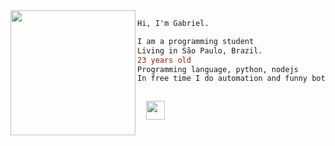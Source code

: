 <img align="left" height="200" src="https://i.pinimg.com/originals/93/d3/e3/93d3e31639a4d07613de9dccdc8bd5e8.png"/>

```diff
Hi, I'm Gabriel.

I am a programming student 
Living in São Paulo, Brazil.
23 years old
Programming language, python, nodejs
In free time I do automation and funny bots
```
<code>
  <a href="https://twitter.com/londarks" target="_blank"><img height="30" src="https://image.flaticon.com/icons/svg/733/733579.svg"></a>
